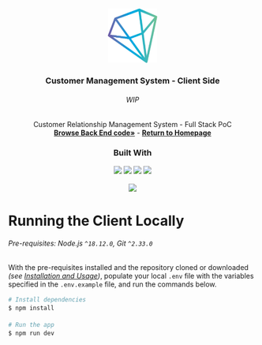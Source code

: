 <!-- Project Summary -->

<br />

<div align="center">
  <a href="https://github.com/NivaldoFarias/customer-management">
    <img src="../assets/logo.png" alt="Logo" width="100">
  </a>

  <h3 align="center">Customer Management System - Client Side</h3>
  <div align="center">
  <h6>WIP</h6>
    Customer Relationship Management System - Full Stack PoC
    <br />
    <a href="https://github.com/NivaldoFarias/customer-management/tree/main/server"><strong>Browse Back End code»</strong></a>
    -
    <a href="https://github.com/NivaldoFarias/customer-management"><strong>Return to Homepage</strong></a>
  </div>
</div>

<div align="center">
  <h3>Built With</h3>
  
  <img src="https://img.shields.io/badge/Next-black?style=for-the-badge&logo=next.js&logoColor=white" height="30px"/>
  <img src="https://img.shields.io/badge/react-%2320232a.svg?style=for-the-badge&logo=react&logoColor=%2361DAFB" height="30px"/>
  <img src="https://img.shields.io/badge/TypeScript-007ACC?style=for-the-badge&logo=typescript&logoColor=white" height="30px"/>
  <img src="https://img.shields.io/badge/SASS-hotpink.svg?style=for-the-badge&logo=SASS&logoColor=white" height="30px"/>

  <!-- Badges source: https://dev.to/envoy_/150-badges-for-github-pnk -->
</div>

<br />

<div align="center">
  <a href="https://github.com/NivaldoFarias/customer-management" alt="MIT license badge">
    <img src="https://img.shields.io/badge/license-MIT-%23A8D1FF?style=flat-square" />
  </a>
</div>

<!-- Running the Client Locally -->
# Running the Client Locally

###### Pre-requisites: Node.js `^18.12.0`, Git `^2.33.0`

With the pre-requisites installed and the repository cloned or downloaded _(see [Installation and Usage](https://github.com/NivaldoFarias/customer-management#installation-and-usage))_, populate your local `.env` file with the variables specified in the `.env.example` file, and run the commands below.

```bash
# Install dependencies
$ npm install

# Run the app
$ npm run dev
```
